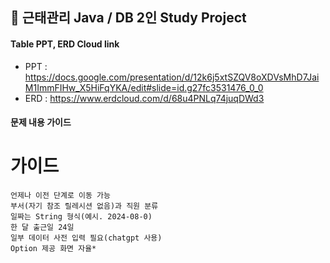 ## 🚀 근태관리 Java / DB 2인 Study Project
#### Table PPT, ERD Cloud link
* PPT : <https://docs.google.com/presentation/d/12k6j5xtSZQV8oXDVsMhD7JaiM1ImmFIHw_X5HiFqYKA/edit#slide=id.g27fc3531476_0_0>
* ERD : <https://www.erdcloud.com/d/68u4PNLq74juqDWd3>

#### 문제 내용 가이드

# 가이드 
```
언제나 이전 단계로 이동 가능
부서(자기 참조 릴레시션 없음)과 직원 분류
일짜는 String 형식(예시. 2024-08-0)
한 달 출근일 24일
일부 데이터 사전 입력 필요(chatgpt 사용)
Option 제공 화면 자율*

